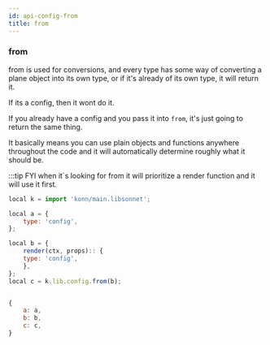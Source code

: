 ```yaml
---
id: api-config-from
title: from
---
```

### from 

from is used for conversions, and every type has some way of converting a plane object into its own type, or if it's already of its own type, it will return it.

If its a config, then it wont do it.

If you already have a config and you pass it into `from`, it's just going to return the same thing.

It basically means you can use plain objects and functions anywhere throughout the code and it will automatically determine roughly what it should be.

:::tip FYI
when it`s looking for from it will prioritize a render function and it will use it first.
``` js
local k = import 'konn/main.libsonnet';

local a = {
    type: 'config',
};

local b = {
    render(ctx, props):: {
    type: 'config',
    },
};
local c = k.lib.config.from(b);


{
    a: a,
    b: b,
    c: c,
}
```